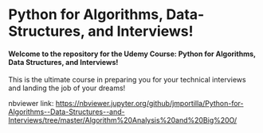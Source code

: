 # Python for Algorithms, Data-Structures, and Interviews!
#### Welcome to the repository for the Udemy Course: Python for Algorithms, Data Structures, and Interviews!

This is the ultimate course in preparing you for your technical interviews and landing the job of your dreams!

nbviewer link: https://nbviewer.jupyter.org/github/jmportilla/Python-for-Algorithms--Data-Structures--and-Interviews/tree/master/Algorithm%20Analysis%20and%20Big%20O/


